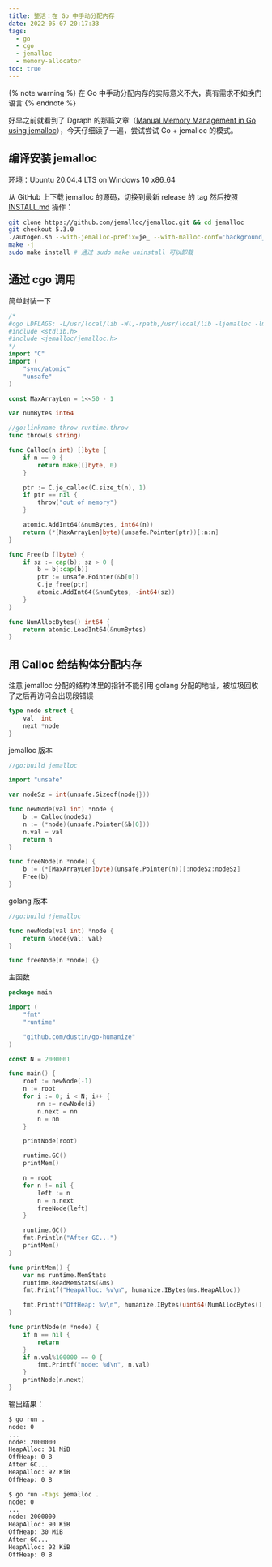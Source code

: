 ```yaml
---
title: 整活：在 Go 中手动分配内存
date: 2022-05-07 20:17:33
tags:
  - go
  - cgo
  - jemalloc
  - memory-allocator
toc: true
---
```


{% note warning %}
在 Go 中手动分配内存的实际意义不大，真有需求不如换门语言
{% endnote %}

好早之前就看到了 Dgraph 的那篇文章（[Manual Memory Management in Go using jemalloc](https://dgraph.io/blog/post/manual-memory-management-golang-jemalloc/)），今天仔细读了一遍，尝试尝试 Go + jemalloc 的模式。

<!-- more -->

## 编译安装 jemalloc

环境：Ubuntu 20.04.4 LTS on Windows 10 x86_64

从 GitHub 上下载 jemalloc 的源码，切换到最新 release 的 tag 然后按照 [INSTALL.md](https://github.com/jemalloc/jemalloc/blob/5.3.0/INSTALL.md) 操作：

```bash
git clone https://github.com/jemalloc/jemalloc.git && cd jemalloc
git checkout 5.3.0
./autogen.sh --with-jemalloc-prefix=je_ --with-malloc-conf='background_thread:true,metadata_thp:auto'
make -j
sudo make install # 通过 sudo make uninstall 可以卸载
```

## 通过 cgo 调用

简单封装一下

```go
/*
#cgo LDFLAGS: -L/usr/local/lib -Wl,-rpath,/usr/local/lib -ljemalloc -lm -lstdc++ -pthread -ldl
#include <stdlib.h>
#include <jemalloc/jemalloc.h>
*/
import "C"
import (
	"sync/atomic"
	"unsafe"
)

const MaxArrayLen = 1<<50 - 1

var numBytes int64

//go:linkname throw runtime.throw
func throw(s string)

func Calloc(n int) []byte {
	if n == 0 {
		return make([]byte, 0)
	}

	ptr := C.je_calloc(C.size_t(n), 1)
	if ptr == nil {
		throw("out of memory")
	}

	atomic.AddInt64(&numBytes, int64(n))
	return (*[MaxArrayLen]byte)(unsafe.Pointer(ptr))[:n:n]
}

func Free(b []byte) {
	if sz := cap(b); sz > 0 {
		b = b[:cap(b)]
		ptr := unsafe.Pointer(&b[0])
		C.je_free(ptr)
		atomic.AddInt64(&numBytes, -int64(sz))
	}
}

func NumAllocBytes() int64 {
	return atomic.LoadInt64(&numBytes)
}
```

## 用 Calloc 给结构体分配内存

注意 jemalloc 分配的结构体里的指针不能引用 golang 分配的地址，被垃圾回收了之后再访问会出现段错误

```go
type node struct {
	val  int
	next *node
}
```

jemalloc 版本

```go
//go:build jemalloc

import "unsafe"

var nodeSz = int(unsafe.Sizeof(node{}))

func newNode(val int) *node {
	b := Calloc(nodeSz)
	n := (*node)(unsafe.Pointer(&b[0]))
	n.val = val
	return n
}

func freeNode(n *node) {
	b := (*[MaxArrayLen]byte)(unsafe.Pointer(n))[:nodeSz:nodeSz]
	Free(b)
}
```

golang 版本

```go
//go:build !jemalloc

func newNode(val int) *node {
	return &node{val: val}
}

func freeNode(n *node) {}
```

主函数

```go
package main

import (
	"fmt"
	"runtime"

	"github.com/dustin/go-humanize"
)

const N = 2000001

func main() {
	root := newNode(-1)
	n := root
	for i := 0; i < N; i++ {
		nn := newNode(i)
		n.next = nn
		n = nn
	}

	printNode(root)

	runtime.GC()
	printMem()

	n = root
	for n != nil {
		left := n
		n = n.next
		freeNode(left)
	}

	runtime.GC()
	fmt.Println("After GC...")
	printMem()
}

func printMem() {
	var ms runtime.MemStats
	runtime.ReadMemStats(&ms)
	fmt.Printf("HeapAlloc: %v\n", humanize.IBytes(ms.HeapAlloc))

	fmt.Printf("OffHeap: %v\n", humanize.IBytes(uint64(NumAllocBytes())))
}

func printNode(n *node) {
	if n == nil {
		return
	}
	if n.val%100000 == 0 {
		fmt.Printf("node: %d\n", n.val)
	}
	printNode(n.next)
}
```

输出结果：

```bash
$ go run .
node: 0
...
node: 2000000
HeapAlloc: 31 MiB
OffHeap: 0 B
After GC...
HeapAlloc: 92 KiB
OffHeap: 0 B

$ go run -tags jemalloc .
node: 0
...
node: 2000000
HeapAlloc: 90 KiB
OffHeap: 30 MiB
After GC...
HeapAlloc: 92 KiB
OffHeap: 0 B
```
